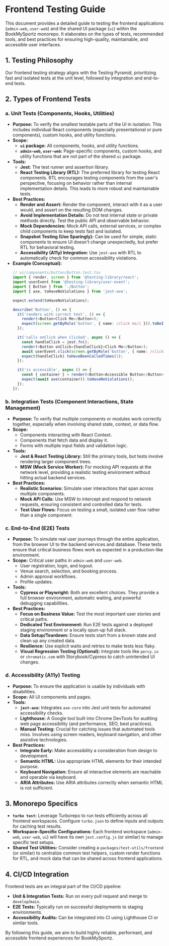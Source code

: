# Frontend Testing Guide

This document provides a detailed guide to testing the frontend applications (`admin-web`, `user-web`) and the shared UI package (`ui`) within the BookMySportz monorepo. It elaborates on the types of tests, recommended tools, and best practices for ensuring high-quality, maintainable, and accessible user interfaces.

## 1. Testing Philosophy

Our frontend testing strategy aligns with the Testing Pyramid, prioritizing fast and isolated tests at the unit level, followed by integration and end-to-end tests.

## 2. Types of Frontend Tests

### a. Unit Tests (Components, Hooks, Utilities)

*   **Purpose:** To verify the smallest testable parts of the UI in isolation. This includes individual React components (especially presentational or pure components), custom hooks, and utility functions.
*   **Scope:**
    *   **`ui` package:** All components, hooks, and utility functions.
    *   **`admin-web`, `user-web`:** Page-specific components, custom hooks, and utility functions that are not part of the shared `ui` package.
*   **Tools:**
    *   **Jest:** The test runner and assertion library.
    *   **React Testing Library (RTL):** The preferred library for testing React components. RTL encourages testing components from the user's perspective, focusing on behavior rather than internal implementation details. This leads to more robust and maintainable tests.
*   **Best Practices:**
    *   **Render and Assert:** Render the component, interact with it as a user would, and assert on the resulting DOM changes.
    *   **Avoid Implementation Details:** Do not test internal state or private methods directly. Test the public API and observable behavior.
    *   **Mock Dependencies:** Mock API calls, external services, or complex child components to keep tests fast and isolated.
    *   **Snapshot Testing (Use Sparingly):** Can be used for simple, static components to ensure UI doesn't change unexpectedly, but prefer RTL for behavioral testing.
    *   **Accessibility (A11y) Integration:** Use `jest-axe` with RTL to automatically check for common accessibility violations.
*   **Example (Conceptual):**
    ```typescript
    // ui/components/button/Button.test.tsx
    import { render, screen } from '@testing-library/react';
    import userEvent from '@testing-library/user-event';
    import { Button } from './Button';
    import { axe, toHaveNoViolations } from 'jest-axe';

    expect.extend(toHaveNoViolations);

    describe('Button', () => {
      it('renders with correct text', () => {
        render(<Button>Click Me</Button>);
        expect(screen.getByRole('button', { name: /click me/i })).toBeInTheDocument();
      });

      it('calls onClick when clicked', async () => {
        const handleClick = jest.fn();
        render(<Button onClick={handleClick}>Click Me</Button>);
        await userEvent.click(screen.getByRole('button', { name: /click me/i }));
        expect(handleClick).toHaveBeenCalledTimes(1);
      });

      it('is accessible', async () => {
        const { container } = render(<Button>Accessible Button</Button>);
        expect(await axe(container)).toHaveNoViolations();
      });
    });
    ```

### b. Integration Tests (Component Interactions, State Management)

*   **Purpose:** To verify that multiple components or modules work correctly together, especially when involving shared state, context, or data flow.
*   **Scope:**
    *   Components interacting with React Context.
    *   Components that fetch data and display it.
    *   Forms with multiple input fields and validation logic.
*   **Tools:**
    *   **Jest & React Testing Library:** Still the primary tools, but tests involve rendering larger component trees.
    *   **MSW (Mock Service Worker):** For mocking API requests at the network level, providing a realistic testing environment without hitting actual backend services.
*   **Best Practices:**
    *   **Realistic Scenarios:** Simulate user interactions that span across multiple components.
    *   **Mock API Calls:** Use MSW to intercept and respond to network requests, ensuring consistent and controlled data for tests.
    *   **Test User Flows:** Focus on testing a small, isolated user flow rather than a single component.

### c. End-to-End (E2E) Tests

*   **Purpose:** To simulate real user journeys through the entire application, from the browser UI to the backend services and database. These tests ensure that critical business flows work as expected in a production-like environment.
*   **Scope:** Critical user paths in `admin-web` and `user-web`.
    *   User registration, login, and logout.
    *   Venue search, selection, and booking process.
    *   Admin approval workflows.
    *   Profile updates.
*   **Tools:**
    *   **Cypress or Playwright:** Both are excellent choices. They provide a full browser environment, automatic waiting, and powerful debugging capabilities.
*   **Best Practices:**
    *   **Focus on Business Value:** Test the most important user stories and critical paths.
    *   **Dedicated Test Environment:** Run E2E tests against a deployed staging environment or a locally spun-up full stack.
    *   **Data Setup/Teardown:** Ensure tests start from a known state and clean up any created data.
    *   **Resilience:** Use explicit waits and retries to make tests less flaky.
    *   **Visual Regression Testing (Optional):** Integrate tools like `percy.io` or `chromatic.com` with Storybook/Cypress to catch unintended UI changes.

### d. Accessibility (A11y) Testing

*   **Purpose:** To ensure the application is usable by individuals with disabilities.
*   **Scope:** All UI components and pages.
*   **Tools:**
    *   **`jest-axe`:** Integrates `axe-core` into Jest unit tests for automated accessibility checks.
    *   **Lighthouse:** A Google tool built into Chrome DevTools for auditing web page accessibility (and performance, SEO, best practices).
    *   **Manual Testing:** Crucial for catching issues that automated tools miss. Involves using screen readers, keyboard navigation, and other assistive technologies.
*   **Best Practices:**
    *   **Integrate Early:** Make accessibility a consideration from design to development.
    *   **Semantic HTML:** Use appropriate HTML elements for their intended purpose.
    *   **Keyboard Navigation:** Ensure all interactive elements are reachable and operable via keyboard.
    *   **ARIA Attributes:** Use ARIA attributes correctly when semantic HTML is not sufficient.

## 3. Monorepo Specifics

*   **`turbo test`:** Leverage Turborepo to run tests efficiently across all frontend workspaces. Configure `turbo.json` to define inputs and outputs for caching test results.
*   **Workspace-Specific Configurations:** Each frontend workspace (`admin-web`, `user-web`, `ui`) will have its own `jest.config.js` (or similar) to manage specific test setups.
*   **Shared Test Utilities:** Consider creating a `packages/test-utils/frontend` (or similar) to centralize common test helpers, custom render functions for RTL, and mock data that can be shared across frontend applications.

## 4. CI/CD Integration

Frontend tests are an integral part of the CI/CD pipeline:

*   **Unit & Integration Tests:** Run on every pull request and merge to `develop`/`main`.
*   **E2E Tests:** Typically run on successful deployments to staging environments.
*   **Accessibility Audits:** Can be integrated into CI using Lighthouse CI or similar tools.

By following this guide, we aim to build highly reliable, performant, and accessible frontend experiences for BookMySportz.
